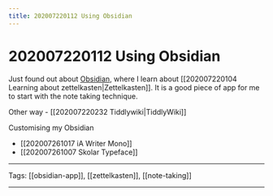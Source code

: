 ```yaml
---
title: 202007220112 Using Obsidian
---
```


# 202007220112 Using Obsidian

Just found out about [Obsidian](https://obsidian.md), where I learn about [[202007220104 Learning about zettelkasten|Zettelkasten]]. It is a good piece of app for me to start with the note taking technique.

Other way - [[202007220232 Tiddlywiki|TiddlyWiki]]

Customising my Obsidian 
- [[202007261017 iA Writer Mono]]
- [[202007261007 Skolar Typeface]]

---

Tags: [[obsidian-app]], [[zettelkasten]], [[note-taking]]

---